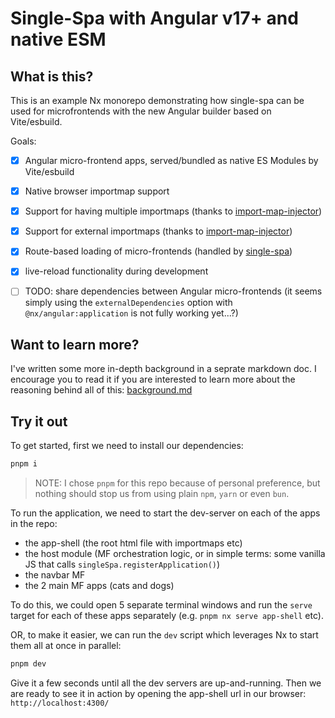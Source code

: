 # Single-Spa with Angular v17+ and native ESM


## What is this?

This is an example Nx monorepo demonstrating how single-spa can be used for microfrontends with the new Angular builder based on Vite/esbuild.

Goals:
- [x] Angular micro-frontend apps, served/bundled as native ES Modules by Vite/esbuild
- [x] Native browser importmap support
- [x] Support for having multiple importmaps (thanks to [import-map-injector](https://github.com/single-spa/import-map-injector))
- [x] Support for external importmaps (thanks to [import-map-injector](https://github.com/single-spa/import-map-injector))
- [x] Route-based loading of micro-frontends (handled by [single-spa](https://single-spa.js.org))
- [x] live-reload functionality during development
- [ ] TODO: share dependencies between Angular micro-frontends (it seems simply using the `externalDependencies` option with `@nx/angular:application` is not fully working yet...?)


## Want to learn more?

I've written some more in-depth background in a seprate markdown doc. I encourage you to read it if you are interested to learn more about the reasoning behind all of this: [background.md](./doc/background.md)


## Try it out

To get started, first we need to install our dependencies:

``` bash
pnpm i
```

> NOTE: I chose `pnpm` for this repo because of personal preference, but nothing should stop us from using plain `npm`, `yarn` or even `bun`.

To run the application, we need to start the dev-server on each of the apps in the repo:
 - the app-shell (the root html file with importmaps etc)
 - the host module (MF orchestration logic, or in simple terms: some vanilla JS that calls `singleSpa.registerApplication()`)
 - the navbar MF
 - the 2 main MF apps (cats and dogs)

To do this, we could open 5 separate terminal windows and run the `serve` target for each of these apps separately (e.g. `pnpm nx serve app-shell` etc).

OR, to make it easier, we can run the `dev` script which leverages Nx to start them all at once in parallel:

``` bash
pnpm dev
```

Give it a few seconds until all the dev servers are up-and-running. Then we are ready to see it in action by opening the app-shell url in our browser: `http://localhost:4300/`
